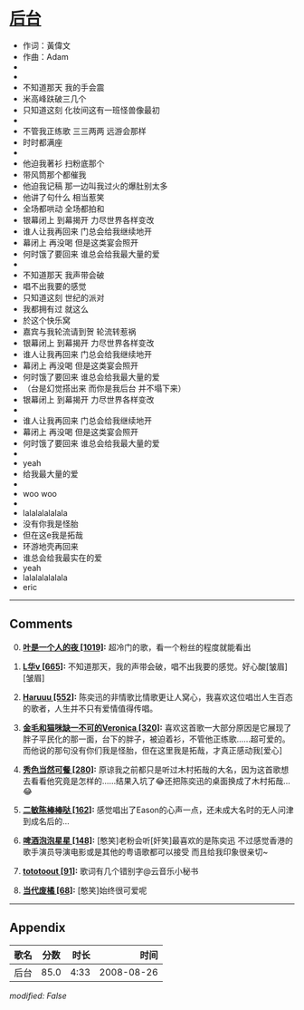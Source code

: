 # [后台](https://music.163.com/song?id=64988)

* 作词：黃偉文
* 作曲：Adam
*
*
* 不知道那天 我的手会震
* 米高峰趺破三几个
* 只知道这刻 化妆间这有一班怪兽像最初
* 
* 不管我正练歌 三三两两 远游会那样
* 时时都满座
* 
* 他迫我著衫 扫粉底那个
* 带风筒那个都催我
* 他迫我记稿 那一边叫我过火的爆肚别太多
* 他讲了句什么 相当惹笑
* 全场都哄动 全场都拍和
* 银幕闭上 到幕揭开 力尽世界各样变改
* 谁人让我再回来 门总会给我继续地开
* 幕闭上 再没喝 但是这类宴会照开
* 何时饿了要回来 谁总会给我最大量的爱
* 
* 不知道那天 我声带会破
* 唱不出我要的感觉
* 只知道这刻 世纪的派对
* 我都拥有过 就这么
* 於这个快乐窝
* 嘉宾与我轮流请到贺 轮流转惹祸
* 银幕闭上 到幕揭开 力尽世界各样变改
* 谁人让我再回来 门总会给我继续地开
* 幕闭上 再没喝 但是这类宴会照开
* 何时饿了要回来 谁总会给我最大量的爱
* （台是幻觉搭出来 而你是我后台 并不塌下来）
* 银幕闭上 到幕揭开 力尽世界各样变改
* 
* 谁人让我再回来 门总会给我继续地开
* 幕闭上 再没喝 但是这类宴会照开
* 何时饿了要回来 谁总会给我最大量的爱
* 
* yeah
* 给我最大量的爱
* 
* woo woo
* 
* lalalalalalala
* 没有你我是怪胎
* 但在这e我是拓哉
* 环游地壳再回来
* 谁总会给我最实在的爱
* yeah
* lalalalalalala
* eric


---

## Comments
0. **[叶是一个人的夜 \[1019\]](https://music.163.com/#/user/home?id=42159661):** 超冷门的歌，看一个粉丝的程度就能看出

1. **[L华v \[665\]](https://music.163.com/#/user/home?id=30170617):** 不知道那天，我的声带会破，唱不出我要的感觉。好心酸[皱眉][皱眉]

2. **[Haruuu \[552\]](https://music.163.com/#/user/home?id=87745970):** 陈奕迅的非情歌比情歌更让人窝心，我喜欢这位唱岀人生百态的歌者，人生并不只有爱情值得传唱。

3. **[金毛和猫咪缺一不可的Veronica \[320\]](https://music.163.com/#/user/home?id=50262542):** 喜欢这首歌一大部分原因是它展现了胖子平民化的那一面，台下的胖子，被迫着衫，不管他正练歌……超可爱的。而他说的那句没有你们我是怪胎，但在这里我是拓哉，才真正感动我[爱心]

4. **[秀色当然可餐 \[280\]](https://music.163.com/#/user/home?id=69926992):** 原谅我之前都只是听过木村拓哉的大名，因为这首歌想去看看他究竟是怎样的……结果入坑了😂还把陈奕迅的桌面换成了木村拓哉…😂

5. **[二敏陈棒棒哒 \[162\]](https://music.163.com/#/user/home?id=64699111):** 感觉唱出了Eason的心声一点，还未成大名时的无人问津到成名后的...

6. **[啤酒泡泡星星 \[148\]](https://music.163.com/#/user/home?id=81019895):** [憨笑]老粉会听[奸笑]最喜欢的是陈奕迅 不过感觉香港的歌手演员导演电影或是其他的粤语歌都可以接受 而且给我印象很亲切~

7. **[tototoout \[91\]](https://music.163.com/#/user/home?id=28507521):** 歌词有几个错别字@云音乐小秘书

8. **[当代废橘 \[68\]](https://music.163.com/#/user/home?id=34046752):** [憨笑]始终很可爱呢



---

## Appendix

|歌名|分数|时长|时间|
|:---|:---:|---:|---:|
|后台|85.0|4:33|2008-08-26

*modified: False*